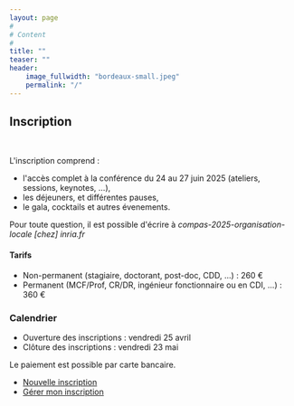 ```yaml
---
layout: page
#
# Content
#
title: ""
teaser: ""
header:
    image_fullwidth: "bordeaux-small.jpeg"
    permalink: "/"
---
```



## Inscription

<br>

L'inscription comprend :
  * l'accès complet à la conférence du 24 au 27 juin 2025 (ateliers, sessions, keynotes, ...),
  * les déjeuners, et différentes pauses,
  * le gala, cocktails et autres évenements.

Pour toute question, il est possible d'écrire à
*compas-2025-organisation-locale [chez] inria.fr*


#### Tarifs

* Non-permanent (stagiaire, doctorant, post-doc, CDD, ...) : 260 €
* Permanent (MCF/Prof, CR/DR, ingénieur fonctionnaire ou en CDI, ...) : 360 €



### Calendrier

* Ouverture des inscriptions : vendredi 25 avril
* Clôture des inscriptions : vendredi 23 mai

Le paiement est possible par carte bancaire.


* [Nouvelle inscription](/inscription/nouvelle)
* [Gérer mon inscription](/inscription/gestion)
